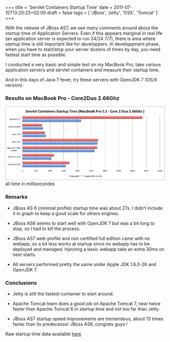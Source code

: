 +++
title = 'Servlet Containers Startup Time'
date = 2011-07-15T13:20:23+02:00
draft = false
tags = [ 'JBoss', 'Jetty', 'OSX', 'Tomcat' ]
+++

With the release of JBoss AS7, we see many comments around about the startup time of Application Servers. Even if this appears marginal in real life (an application server is expected to run 24/24 7/7), there is area where startup time is still important like for developpers. In developpment phase, when you have to start/stop your server dozens of times by day, you need fastest start time as possible.

I conducted a very basic and simple test on my MacBook Pro, take various application servers and servlet containers and measure their startup time.

And in this days of Java 7 fever, try these servers with OpenJDK 7 (OS/X version).

### Results on MacBook Pro - Core2Duo 2.66Ghz

![startuptime](Startup6.png)
all time in millisecondes

### Remarks

- JBoss AS 6 (minimal profile) startup time was about 27s. I didn’t include it in graph to keep a good scale for others engines.
    
- JBoss AS6 seems to start well with OpenJDK 7 but was a bit long to stop, so I had to kill the process.
    
- JBoss AS7 web-profile and non certified full edition came with no webapp, so a bit less works at startup since no webapp has to be deployed and managed. Injecting a basic webapp take an extra 30ms on next starts.
    
- All servers performed pretty the same under Apple JDK 1.6.0-26 and OpenJDK 7.
    

### Conclusions

- Jetty is still the fastest container to start around.
    
- Apache Tomcat team does a good job on Apache Tomcat 7, near twice faster than Apache Tomcat 6 in startup time and not too far than Jetty.
    
- JBoss AS7 startup speed improvements are tremendous, about 13 times faster than its predecessor JBoss AS6, congrats guys !
    

Raw startup time data available [here](https://gist.github.com/3807564)
